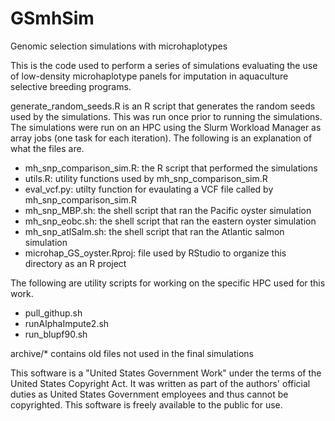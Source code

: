 # GSmhSim
Genomic selection simulations with microhaplotypes

This is the code used to perform a series of simulations evaluating the use of low-density microhaplotype 
panels for imputation in aquaculture selective breeding programs. 

generate_random_seeds.R is an R script that generates the random seeds used by the simulations. This was run 
once prior to running the simulations. The simulations were run on an HPC using the Slurm Workload Manager 
as array jobs (one task for each iteration). The following is an explanation of what the files are.

- mh_snp_comparison_sim.R: the R script that performed the simulations
- utils.R: utility functions used by mh_snp_comparison_sim.R
- eval_vcf.py: utilty function for evaulating a VCF file called by mh_snp_comparison_sim.R
- mh_snp_MBP.sh: the shell script that ran the Pacific oyster simulation
- mh_snp_eobc.sh: the shell script that ran the eastern oyster simulation
- mh_snp_atlSalm.sh: the shell script that ran the Atlantic salmon simulation
- microhap_GS_oyster.Rproj: file used by RStudio to organize this directory as an R project

The following are utility scripts for working on the specific HPC used for this work.

- pull_githup.sh
- runAlphaImpute2.sh
- run_blupf90.sh

archive/* contains old files not used in the final simulations


This software is a "United States Government Work" under the terms of the United States Copyright Act. It was 
written as part of the authors' official duties as United States Government employees and thus cannot be 
copyrighted. This software is freely available to the public for use. 
